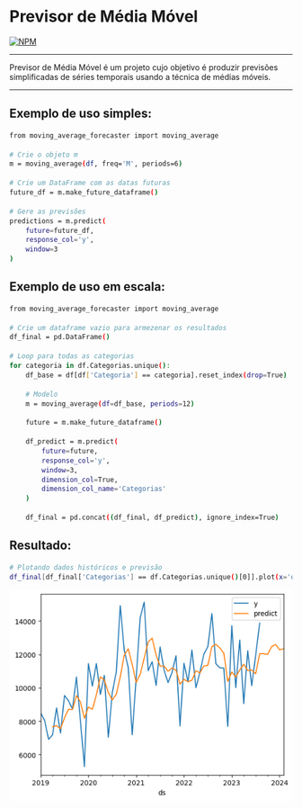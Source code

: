 # Previsor de Média Móvel
[![NPM](https://img.shields.io/npm/l/react)](https://github.com/getrolucas/moving-average-forecast/blob/master/LICENSE) 

-----

Previsor de Média Móvel é um projeto cujo objetivo é produzir previsões simplificadas de séries temporais usando a técnica de médias móveis.

-----

## Exemplo de uso simples:
```bash
from moving_average_forecaster import moving_average

# Crie o objeto m
m = moving_average(df, freq='M', periods=6)

# Crie um DataFrame com as datas futuras
future_df = m.make_future_dataframe()

# Gere as previsões
predictions = m.predict(
    future=future_df, 
    response_col='y', 
    window=3
)
```

## Exemplo de uso em escala:
```bash
from moving_average_forecaster import moving_average

# Crie um dataframe vazio para armezenar os resultados
df_final = pd.DataFrame()

# Loop para todas as categorias
for categoria in df.Categorias.unique():
    df_base = df[df['Categoria'] == categoria].reset_index(drop=True)
    
    # Modelo
    m = moving_average(df=df_base, periods=12)

    future = m.make_future_dataframe()
    
    df_predict = m.predict(
        future=future, 
        response_col='y', 
        window=3,
        dimension_col=True, 
        dimension_col_name='Categorias'
    )
    
    df_final = pd.concat((df_final, df_predict), ignore_index=True)
```
## Resultado:
```bash
# Plotando dados históricos e previsão
df_final[df_final['Categorias'] == df.Categorias.unique()[0]].plot(x='ds')

```
![output](https://github.com/getrolucas/moving-average-forecast/blob/master/moving-forecast-example.png)

